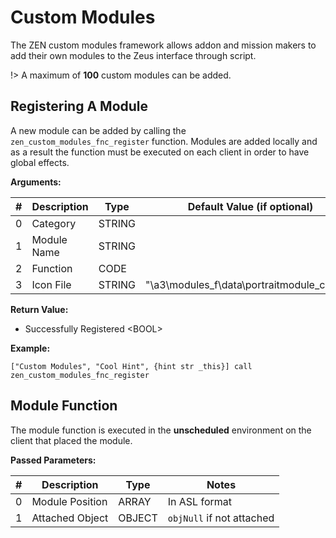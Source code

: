# Custom Modules

The ZEN custom modules framework allows addon and mission makers to add their own modules to the Zeus interface through script.

!> A maximum of **100** custom modules can be added.

## Registering A Module

A new module can be added by calling the `zen_custom_modules_fnc_register` function.
Modules are added locally and as a result the function must be executed on each client in order to have global effects.

**Arguments:**

 \#   | Description | Type | Default Value (if optional)
:---: | ----------- | ---- | ---------------------------
0 | Category | STRING |
1 | Module Name | STRING |
2 | Function | CODE |
3 | Icon File | STRING | "\a3\modules_f\data\portraitmodule_ca.paa"

**Return Value:**

- Successfully Registered &lt;BOOL&gt;

**Example:**

```clike
["Custom Modules", "Cool Hint", {hint str _this}] call zen_custom_modules_fnc_register
```

## Module Function

The module function is executed in the **unscheduled** environment on the client that placed the module.

**Passed Parameters:**

 \#   | Description | Type | Notes
:---: | ----------- | ---- | -----
0 | Module Position | ARRAY | In ASL format
1 | Attached Object | OBJECT | `objNull` if not attached
